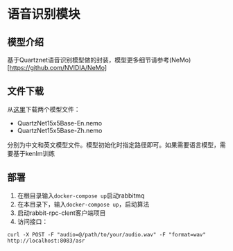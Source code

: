 # 语音识别模块

## 模型介绍

基于Quartznet语音识别模型做的封装，模型更多细节请参考(NeMo)[https://github.com/NVIDIA/NeMo]

## 文件下载
从[这里](https://ngc.nvidia.com/catalog/models/nvidia:nemospeechmodels/files)下载两个模型文件：
+ QuartzNet15x5Base-En.nemo
+ QuartzNet15x5Base-Zh.nemo

分别为中文和英文模型文件。模型初始化时指定路径即可。如果需要语言模型，需要基于kenlm训练

## 部署

1. 在根目录输入`docker-compose up`启动rabbitmq
2. 在本目录下，输入`docker-compose up`，启动算法
3. 启动rabbit-rpc-clent客户端项目
4. 访问接口：
```shell
curl -X POST -F "audio=@/path/to/your/audio.wav" -F "format=wav" http://localhost:8083/asr
```

